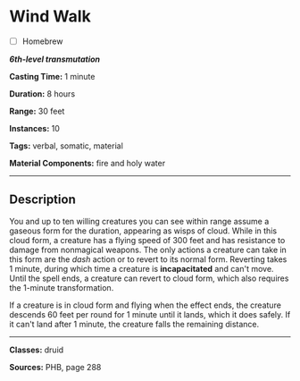 # Wind Walk

- [ ] Homebrew

***6th-level transmutation***

**Casting Time:** 1 minute

**Duration:** 8 hours

**Range:** 30 feet

**Instances:** 10

**Tags:** verbal, somatic, material

**Material Components:** fire and holy water

---

## Description
You and up to ten willing creatures you can see within range assume a gaseous form for the duration, appearing as wisps of cloud.
While in this cloud form, a creature has a flying speed of 300 feet and has resistance to damage from nonmagical weapons.
The only actions a creature can take in this form are the *dash* action or to revert to its normal form.
Reverting takes 1 minute, during which time a creature is **incapacitated** and can't move.
Until the spell ends, a creature can revert to cloud form, which also requires the 1-minute transformation.

If a creature is in cloud form and flying when the effect ends, the creature descends 60 feet per round for 1 minute until it lands, which it does safely.
If it can't land after 1 minute, the creature falls the remaining distance.

---

**Classes:** druid

**Sources:** PHB, page 288
